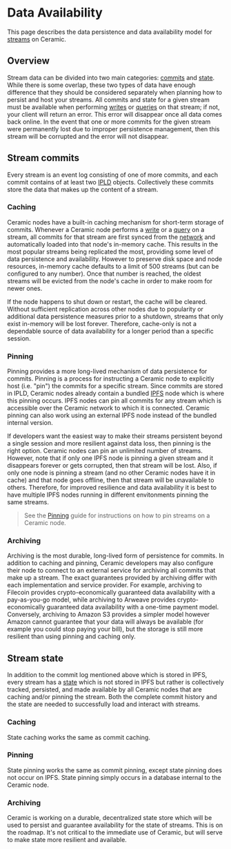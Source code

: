 # Data Availability
This page describes the data persistence and data availability model for [streams](./glossary.md#streams) on Ceramic.

## **Overview**
Stream data can be divided into two main categories: [commits](./glossary.md#commits) and [state](./glossary.md#state). While there is some overlap, these two types of data have enough difference that they should be considered separately when planning how to persist and host your streams. All commits and state for a given stream must be available when performing [writes](../build/writes.md) or [queries](../build/queries.md) on that stream; if not, your client will return an error. This error will disappear once all data comes back online. In the event that one or more commits for the given stream were permanently lost due to improper persistence management, then this stream will be corrupted and the error will not disappear.

## **Stream commits**
Every stream is an event log consisting of one of more commits, and each commit contains of at least two [IPLD](./glossary.md#ipld) objects. Collectively these commits store the data that makes up the content of a stream.

### Caching
Ceramic nodes have a built-in caching mechanism for short-term storage of commits. Whenever a Ceramic node performs a [write](../build/writes.md) or a [query](../build/queries.md) on a stream, all commits for that stream are first synced from the [network](./glossary.md#networks) and automatically loaded into that node's in-memory cache. This results in the most popular streams being replicated the most, providing some level of data persistence and availability. However to preserve disk space and node resources, in-memory cache defaults to a limit of 500 streams (but can be configured to any number). Once that number is reached, the oldest streams will be evicted from the node's cache in order to make room for newer ones. 

If the node happens to shut down or restart, the cache will be cleared. Without sufficient replication across other nodes due to popularity or additional data persistence measures prior to a shutdown, streams that only exist in-memory will be lost forever. Therefore, cache-only is not a dependable source of data availability for a longer period than a specific session.

### Pinning
Pinning provides a more long-lived mechanism of data persistence for commits. Pinning is a process for instructing a Ceramic node to explicitly host (i.e. "pin") the commits for a specific stream. Since commits are stored in IPLD, Ceramic nodes already contain a bundled [IPFS](./glossary.md#ipfs) node which is where this pinning occurs. IPFS nodes can pin all commits for any stream which is accessible over the Ceramic network to which it is connected. Ceramic pinning can also work using an external IPFS node instead of the bundled internal version.

If developers want the easiest way to make their streams persistent beyond a single session and more resilient against data loss, then pinning is the right option. Ceramic nodes can pin an unlimited number of streams. However, note that if only one IPFS node is pinning a given stream and it disappears forever or gets corrupted, then that stream will be lost. Also, if only one node is pinning a stream (and no other Ceramic nodes have it in cache) and that node goes offline, then that stream will be unavailable to others. Therefore, for improved resilience and data availability it is best to have multiple IPFS nodes running in different envitonments pinning the same streams.

> See the [Pinning](../build/pinning.md) guide for instructions on how to pin streams on a Ceramic node.

### Archiving
Archiving is the most durable, long-lived form of persistence for commits. In addition to caching and pinning, Ceramic developers may also configure their node to connect to an external service for archiving all commits that make up a stream. The exact guarantees provided by archiving differ with each implementation and service provider. For example, archiving to Filecoin provides crypto-economically guaranteed data availability with a pay-as-you-go model, while archiving to Arweave provides crypto-economically guaranteed data availability with a one-time payment model. Conversely, archiving to Amazon S3 provides a simpler model however Amazon cannot guarantee that your data will always be available (for example you could stop paying your bill), but the storage is still more resilient than using pinning and caching only.

## **Stream state**
In addition to the commit log mentioned above which is stored in IPFS, every stream has a [state](./glossary.md#state) which is not stored in IPFS but rather is collectively tracked, persisted, and made available by all Ceramic nodes that are caching and/or pinning the stream. Both the complete commit history and the state are needed to successfully load and interact with streams.

### Caching
State caching works the same as commit caching.

### Pinning
State pinning works the same as commit pinning, except state pinning does not occur on IPFS. State pinning simply occurs in a database internal to the Ceramic node.

### Archiving
Ceramic is working on a durable, decentralized state store which will be used to persist and guarantee availability for the state of streams. This is on the roadmap. It's not critical to the immediate use of Ceramic, but will serve to make state more resilient and available.
